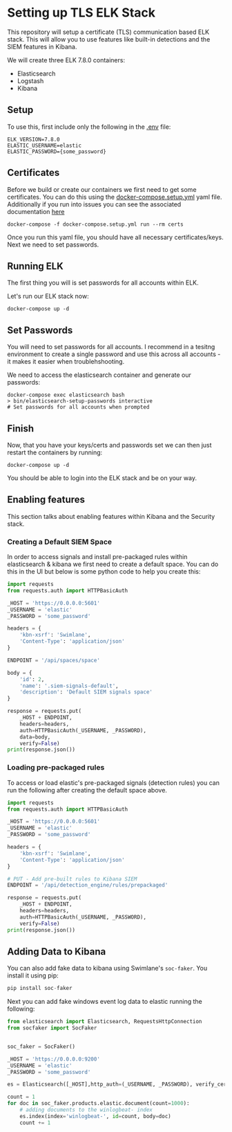 # Setting up TLS ELK Stack

This repository will setup a certificate (TLS) communication based ELK stack.  This will allow you to use features like built-in detections and the SIEM features in Kibana.

We will create three ELK 7.8.0 containers:

* Elasticsearch
* Logstash
* Kibana

## Setup

To use this, first include only the following in the [.env](.env) file:

```
ELK_VERSION=7.8.0
ELASTIC_USERNAME=elastic
ELASTIC_PASSWORD={some_password}
```

## Certificates

Before we build or create our containers we first need to get some certificates.  You can do this using the [docker-compose.setup.yml](docker-compose.setup.yml) yaml file.  Additionally if you run into issues you can see the associated documentation [here](CERTIFICATES.md)

```
docker-compose -f docker-compose.setup.yml run --rm certs
```

Once you run this yaml file, you should have all necessary certificates/keys.  Next we need to set passwords.

## Running ELK

The first thing you will is set passwords for all accounts within ELK.

Let's run our ELK stack now:

```
docker-compose up -d
```

## Set Passwords

You will need to set passwords for all accounts.  I recommend in a tesitng environment to create a single password and use this across all accounts - it makes it easier when troublehshooting.

We need to access the elasticsearch container and generate our passwords:

```
docker-compose exec elasticsearch bash
> bin/elasticsearch-setup-passwords interactive
# Set passwords for all accounts when prompted
```

## Finish

Now, that you have your keys/certs and passwords set we can then just restart the containers by running:

```
docker-compose up -d
```

You should be able to login into the ELK stack and be on your way.

## Enabling features

This section talks about enabling features within Kibana and the Security stack.

### Creating a Default SIEM Space

In order to access signals and install pre-packaged rules within elasticsearch & kibana we first need to create a default space.  You can do this in the UI but below is some python code to help you create this:

```python
import requests
from requests.auth import HTTPBasicAuth

_HOST = 'https://0.0.0.0:5601'
_USERNAME = 'elastic'
_PASSWORD = 'some_password'

headers = {
    'kbn-xsrf': 'Swimlane',
    'Content-Type': 'application/json'
}

ENDPOINT = '/api/spaces/space'

body = {
    'id': 2,
    'name': '.siem-signals-default',
    'description': 'Default SIEM signals space'
}

response = requests.put(
    _HOST + ENDPOINT, 
    headers=headers, 
    auth=HTTPBasicAuth(_USERNAME, _PASSWORD), 
    data=body, 
    verify=False)
print(response.json())
```

### Loading pre-packaged rules

To access or load elastic's pre-packaged signals (detection rules) you can run the following after creating the default space above.

```python
import requests
from requests.auth import HTTPBasicAuth

_HOST = 'https://0.0.0.0:5601'
_USERNAME = 'elastic'
_PASSWORD = 'some_password'

headers = {
    'kbn-xsrf': 'Swimlane',
    'Content-Type': 'application/json'
}

# PUT - Add pre-built rules to Kibana SIEM
ENDPOINT = '/api/detection_engine/rules/prepackaged'

response = requests.put(
    _HOST + ENDPOINT, 
    headers=headers, 
    auth=HTTPBasicAuth(_USERNAME, _PASSWORD), 
    verify=False)
print(response.json())
```

## Adding Data to Kibana

You can also add fake data to kibana using Swimlane's `soc-faker`.  You install it using pip:

```python
pip install soc-faker
```

Next you can add fake windows event log data to elastic running the following:

```python
from elasticsearch import Elasticsearch, RequestsHttpConnection
from socfaker import SocFaker


soc_faker = SocFaker()

_HOST = 'https://0.0.0.0:9200'
_USERNAME = 'elastic'
_PASSWORD = 'some_password'

es = Elasticsearch([_HOST],http_auth=(_USERNAME, _PASSWORD), verify_certs=False)

count = 1
for doc in soc_faker.products.elastic.document(count=1000):
    # adding documents to the winlogbeat- index
    es.index(index='winlogbeat-', id=count, body=doc)
    count += 1

```
